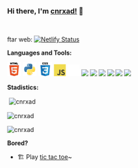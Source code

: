 ### Hi there, I'm [cnrxad!](https://cnrxad.github.io) 👋

<br />

ftar web: [![Netlify Status](https://api.netlify.com/api/v1/badges/6ba34de3-901a-4301-9c9e-e7729bfd7482/deploy-status)](https://app.netlify.com/sites/ftar/deploys)

**Languages and Tools:**  

<code><img height="32" src="https://raw.githubusercontent.com/devicons/devicon/master/icons/html5/html5-original-wordmark.svg"></code>
<code><img height="32" src="https://raw.githubusercontent.com/devicons/devicon/master/icons/python/python-original.svg"></code>
<code><img height="32" src="https://raw.githubusercontent.com/devicons/devicon/master/icons/css3/css3-original-wordmark.svg"></code>
<code><img height="28" src="https://raw.githubusercontent.com/devicons/devicon/master/icons/javascript/javascript-original.svg"></code>
<code><img height="28" src="https://raw.githubusercontent.com/devicons/devicon/1119b9f84c0290e0f0b38982099a2bd027a48bf1/icons/discordjs/discordjs-plain.svg"></code> 
<code><img height="28" src="https://img.shields.io/badge/Astro-FF5D01.svg?style=for-the-badge&logo=Astro&logoColor=white"></code>
<code><img height="28" src="https://img.shields.io/badge/Tailwind%20CSS-06B6D4.svg?style=for-the-badge&logo=Tailwind-CSS&logoColor=white"></code>
<code><img height="28" src="https://img.shields.io/badge/Visual%20Studio-5C2D91.svg?style=for-the-badge&logo=Visual-Studio&logoColor=white"></code>
<code><img height="28" src="https://img.shields.io/badge/Visual%20Studio%20Code-007ACC.svg?style=for-the-badge&logo=Visual-Studio-Code&logoColor=white"></code>
<code><img height="28" src="https://img.shields.io/badge/SQLite-07405E?style=for-the-badge&logo=sqlite&logoColor=white"></code>
<code><img height="28" src="https://img.shields.io/badge/C%23-239120?style=for-the-badge&logo=c-sharp&logoColor=white"></code>

 **Stadistics:**

<p>&nbsp;<img align="center" src="https://github-readme-stats.vercel.app/api?username=cnrxad&show_icons=tru&locale=en" alt="cnrxad" /></p>

<p><img align="center" src="https://github-readme-streak-stats.herokuapp.com/?user=cnrxad&" alt="cnrxad" /></p>

<p><img align="center" src="https://github-readme-stats.vercel.app/api/top-langs?username=cnrxad&show_icons=true&locale=en&layout=compact" alt="cnrxad" /></p>

**Bored?**

- 🏗 Play [tic tac toe](https://cnrxad.github.io/tictactoe/)~
